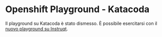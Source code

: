 # Openshift Playground - Katacoda

Il playground su Katacoda è stato dismesso. È possibile esercitarsi con il [nuovo playground su Instruqt](../instruqt-playground/README.md).